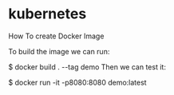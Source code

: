 # kubernetes


How To create Docker Image

To build the image we can run:

$ docker build . --tag demo
Then we can test it:

$ docker run -it -p8080:8080 demo:latest
